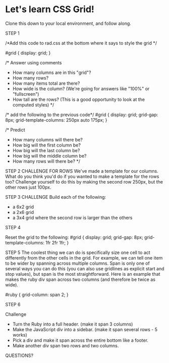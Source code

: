 # Let's learn CSS Grid!

Clone this down to your local environment, and follow along. 

STEP 1 

/*Add this code to rad.css at the bottom where it says to style the grid  */

#grid {
  display: grid;
}

/* 
  Answer using comments
  - How many columns are in this "grid"?
  - How many rows?
  - How many items total are there?
  - How wide is the column? (We're going for answers like "100%" or "fullscreen")
  - How tall are the rows? (This is a good opportunity to look at the computed styles)
  */

/* add the following to the previous code*/
    #grid {
      display: grid;
      grid-gap: 8px;
      grid-template-columns: 250px auto 175px;
}

/* Predict
 - How many columns will there be?
 - How big will the first column be?
 - How big will the last column be?
 - How big will the middle column be?
 - How many rows will there be?
*/


STEP 2
CHALLENGE FOR ROWS
We've made a template for our columns. What do you think you'd do if you wanted to make a template for the rows too? Challenge yourself to do this by making the second row 250px, but the other rows just 100px.

STEP 3
CHALLENGE
Build each of the following:
   - a 6x2 grid
   - a 2x6 grid
   - a 3x4 grid where the second row is larger than the others

STEP 4

Reset the grid to the following:
#grid {
    display: grid;
    grid-gap: 8px;
    grid-template-columns: 1fr 2fr 1fr;
}

STEP 5
The coolest thing we can do is specifically size one cell to act differently from the other cells in the grid. For example, we can tell one item to be wider by spanning across multiple columns. Span is only one of several ways you can do this (you can also use gridlines as explicit start and stop values), but span is the most straightforward. Here is an example that makes the ruby div span across two columns (and therefore be twice as wide). 

#ruby {
  grid-column: span 2;
}

STEP 6

Challenge
  - Turn the Ruby into a full header. (make it span 3 columns)
  - Make the JavaScript div into a sidebar. (make it span several rows - 5 works)
  - Pick a div and make it span across the entire bottom like a footer.
  - Make another div span two rows and two columns.

QUESTIONS?
